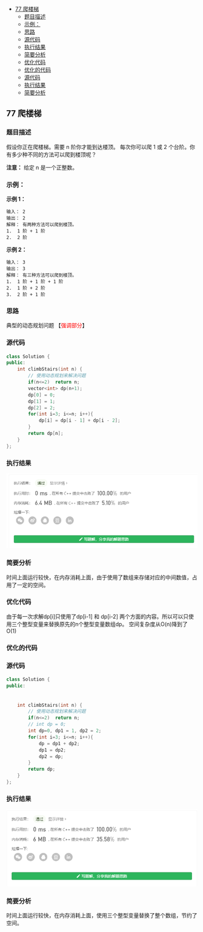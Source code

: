 <!-- TOC -->

- [77 爬楼梯](#77-爬楼梯)
  - [题目描述](#题目描述)
  - [示例：](#示例)
  - [思路](#思路)
  - [源代码](#源代码)
  - [执行结果](#执行结果)
  - [简要分析](#简要分析)
  - [优化代码](#优化代码)
  - [优化的代码](#优化的代码)
  - [源代码](#源代码-1)
  - [执行结果](#执行结果-1)
  - [简要分析](#简要分析-1)

<!-- /TOC -->
## 77 爬楼梯
### 题目描述
假设你正在爬楼梯。需要 n 阶你才能到达楼顶。
每次你可以爬 1 或 2 个台阶。你有多少种不同的方法可以爬到楼顶呢？

**注意：** 给定 n 是一个正整数。

### 示例：

**示例 1：**
```
输入： 2
输出： 2
解释： 有两种方法可以爬到楼顶。
1.  1 阶 + 1 阶
2.  2 阶
```
**示例 2：**
```
输入： 3
输出： 3
解释： 有三种方法可以爬到楼顶。
1.  1 阶 + 1 阶 + 1 阶
2.  1 阶 + 2 阶
3.  2 阶 + 1 阶

```


<!-- -->
### 思路
典型的动态规划问题
【<font color = red>强调部分</font>】
### 源代码
```C++
class Solution {
public:
    int climbStairs(int n) {
        // 使用动态规划来解决问题  
        if(n<=2)  return n;
        vector<int> dp(n+1);
        dp[0] = 0;
        dp[1] = 1;
        dp[2] = 2;
        for(int i=3; i<=n; i++){
            dp[i] = dp[i - 1] + dp[i - 2];
        }
        return dp[n];
    }
};
```
### 执行结果
![](./images/70%20climbStairs.png)
###  简要分析
时间上面运行较快，在内存消耗上面，由于使用了数组来存储对应的中间数值，占用了一定的空间。

### 优化代码
由于每一次求解dp[i]只使用了dp[i-1] 和 dp[i-2] 两个方面的内容。所以可以只使用三个整型变量来替换原先的n个整型变量数组dp。 空间复杂度从O(n)降到了O(1)

### 优化的代码
### 源代码
```C++
class Solution {
public:

    
    int climbStairs(int n) {
        // 使用动态规划来解决问题  
        if(n<=2)  return n;
        // int dp = 0;
        int dp=0, dp1 = 1, dp2 = 2;
        for(int i=3; i<=n; i++){
            dp = dp1 + dp2;
            dp1 = dp2;
            dp2 = dp;
        }
        return dp;
    }
};
```
### 执行结果
![](./images/70%20optimize_climbStairs.png)
###  简要分析
时间上面运行较快，在内存消耗上面，使用三个整型变量替换了整个数组，节约了空间。
